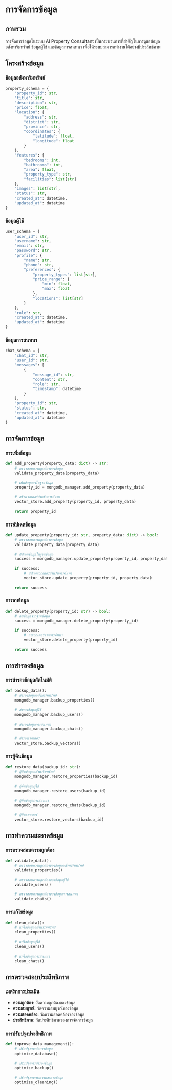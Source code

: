# การจัดการข้อมูล

## ภาพรวม

การจัดการข้อมูลในระบบ AI Property Consultant เป็นกระบวนการที่สำคัญในการดูแลข้อมูลอสังหาริมทรัพย์ ข้อมูลผู้ใช้ และข้อมูลการสนทนา เพื่อให้ระบบสามารถทำงานได้อย่างมีประสิทธิภาพ

## โครงสร้างข้อมูล

### ข้อมูลอสังหาริมทรัพย์
```python
property_schema = {
    "property_id": str,
    "title": str,
    "description": str,
    "price": float,
    "location": {
        "address": str,
        "district": str,
        "province": str,
        "coordinates": {
            "latitude": float,
            "longitude": float
        }
    },
    "features": {
        "bedrooms": int,
        "bathrooms": int,
        "area": float,
        "property_type": str,
        "facilities": list[str]
    },
    "images": list[str],
    "status": str,
    "created_at": datetime,
    "updated_at": datetime
}
```

### ข้อมูลผู้ใช้
```python
user_schema = {
    "user_id": str,
    "username": str,
    "email": str,
    "password": str,
    "profile": {
        "name": str,
        "phone": str,
        "preferences": {
            "property_types": list[str],
            "price_range": {
                "min": float,
                "max": float
            },
            "locations": list[str]
        }
    },
    "role": str,
    "created_at": datetime,
    "updated_at": datetime
}
```

### ข้อมูลการสนทนา
```python
chat_schema = {
    "chat_id": str,
    "user_id": str,
    "messages": [
        {
            "message_id": str,
            "content": str,
            "role": str,
            "timestamp": datetime
        }
    ],
    "property_id": str,
    "status": str,
    "created_at": datetime,
    "updated_at": datetime
}
```

## การจัดการข้อมูล

### การเพิ่มข้อมูล
```python
def add_property(property_data: dict) -> str:
    # ตรวจสอบความถูกต้องของข้อมูล
    validate_property_data(property_data)
    
    # เพิ่มข้อมูลลงในฐานข้อมูล
    property_id = mongodb_manager.add_property(property_data)
    
    # สร้างเวกเตอร์สำหรับการค้นหา
    vector_store.add_property(property_id, property_data)
    
    return property_id
```

### การอัปเดตข้อมูล
```python
def update_property(property_id: str, property_data: dict) -> bool:
    # ตรวจสอบความถูกต้องของข้อมูล
    validate_property_data(property_data)
    
    # อัปเดตข้อมูลในฐานข้อมูล
    success = mongodb_manager.update_property(property_id, property_data)
    
    if success:
        # อัปเดตเวกเตอร์สำหรับการค้นหา
        vector_store.update_property(property_id, property_data)
    
    return success
```

### การลบข้อมูล
```python
def delete_property(property_id: str) -> bool:
    # ลบข้อมูลจากฐานข้อมูล
    success = mongodb_manager.delete_property(property_id)
    
    if success:
        # ลบเวกเตอร์จากการค้นหา
        vector_store.delete_property(property_id)
    
    return success
```

## การสำรองข้อมูล

### การสำรองข้อมูลอัตโนมัติ
```python
def backup_data():
    # สำรองข้อมูลอสังหาริมทรัพย์
    mongodb_manager.backup_properties()
    
    # สำรองข้อมูลผู้ใช้
    mongodb_manager.backup_users()
    
    # สำรองข้อมูลการสนทนา
    mongodb_manager.backup_chats()
    
    # สำรองเวกเตอร์
    vector_store.backup_vectors()
```

### การกู้คืนข้อมูล
```python
def restore_data(backup_id: str):
    # กู้คืนข้อมูลอสังหาริมทรัพย์
    mongodb_manager.restore_properties(backup_id)
    
    # กู้คืนข้อมูลผู้ใช้
    mongodb_manager.restore_users(backup_id)
    
    # กู้คืนข้อมูลการสนทนา
    mongodb_manager.restore_chats(backup_id)
    
    # กู้คืนเวกเตอร์
    vector_store.restore_vectors(backup_id)
```

## การทำความสะอาดข้อมูล

### การตรวจสอบความถูกต้อง
```python
def validate_data():
    # ตรวจสอบความถูกต้องของข้อมูลอสังหาริมทรัพย์
    validate_properties()
    
    # ตรวจสอบความถูกต้องของข้อมูลผู้ใช้
    validate_users()
    
    # ตรวจสอบความถูกต้องของข้อมูลการสนทนา
    validate_chats()
```

### การแก้ไขข้อมูล
```python
def clean_data():
    # แก้ไขข้อมูลอสังหาริมทรัพย์
    clean_properties()
    
    # แก้ไขข้อมูลผู้ใช้
    clean_users()
    
    # แก้ไขข้อมูลการสนทนา
    clean_chats()
```

## การตรวจสอบประสิทธิภาพ

### เมตริกการประเมิน
- **ความถูกต้อง**: วัดความถูกต้องของข้อมูล
- **ความสมบูรณ์**: วัดความสมบูรณ์ของข้อมูล
- **ความสอดคล้อง**: วัดความสอดคล้องของข้อมูล
- **ประสิทธิภาพ**: วัดประสิทธิภาพของการจัดการข้อมูล

### การปรับปรุงประสิทธิภาพ
```python
def improve_data_management():
    # ปรับปรุงการจัดการข้อมูล
    optimize_database()
    
    # ปรับปรุงการสำรองข้อมูล
    optimize_backup()
    
    # ปรับปรุงการทำความสะอาดข้อมูล
    optimize_cleaning()
``` 